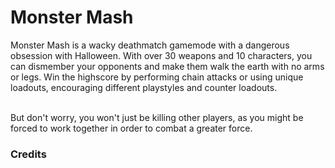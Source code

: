 # Monster Mash
Monster Mash is a wacky deathmatch gamemode with a dangerous obsession with Halloween. With over 30 weapons and 10 characters, you can dismember your opponents and make them walk the earth with no arms or legs. Win the highscore by performing chain attacks or using unique loadouts, encouraging different playstyles and counter loadouts. <br><br>

But don't worry, you won't just be killing other players, as you might be forced to work together in order to combat a greater force. 



### Credits

